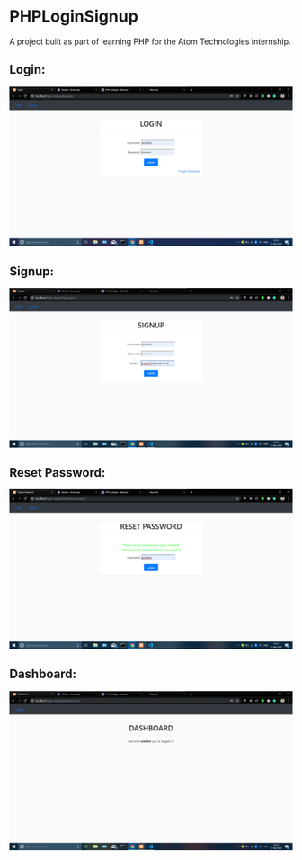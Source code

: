 # PHPLoginSignup
A project built as part of learning PHP for the Atom Technologies internship.

## Login:

![login](/img/login.png?raw=true)

## Signup:

![signup](/img/signup.png?raw=true)

## Reset Password:

![reset password](/img/reset_password.png?raw=true)

## Dashboard:

![dashboard](/img/dash.png?raw=true)
